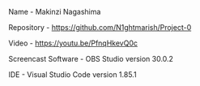 Name - Makinzi Nagashima

Repository - https://github.com/N1ghtmarish/Project-0

Video - https://youtu.be/PfnqHkevQ0c

Screencast Software - OBS Studio version 30.0.2

IDE - Visual Studio Code version 1.85.1